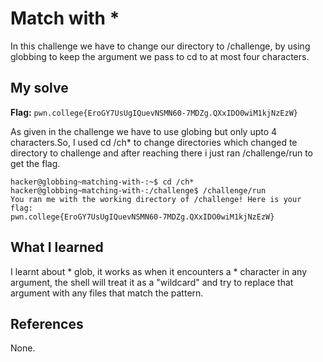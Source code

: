 # Match with *

In this challenge we have to change our directory to /challenge, by using globbing to keep the argument we pass to cd 
to at most four characters.

## My solve

**Flag:** `pwn.college{EroGY7UsUgIQuevNSMN60-7MDZg.QXxIDO0wiM1kjNzEzW}`

As given in the challenge we have to use globing but only upto 4 characters.So, I used cd /ch* to change directories which
changed te directory to challenge and after reaching there i just ran /challenge/run to get the flag.

```
hacker@globbing~matching-with-:~$ cd /ch*
hacker@globbing~matching-with-:/challenge$ /challenge/run
You ran me with the working directory of /challenge! Here is your flag:
pwn.college{EroGY7UsUgIQuevNSMN60-7MDZg.QXxIDO0wiM1kjNzEzW}
```

## What I learned
I learnt about * glob, it works as when it encounters a * character in any argument, the shell will treat it as a "wildcard"
and try to replace that argument with any files that match the pattern.

## References 
None.

